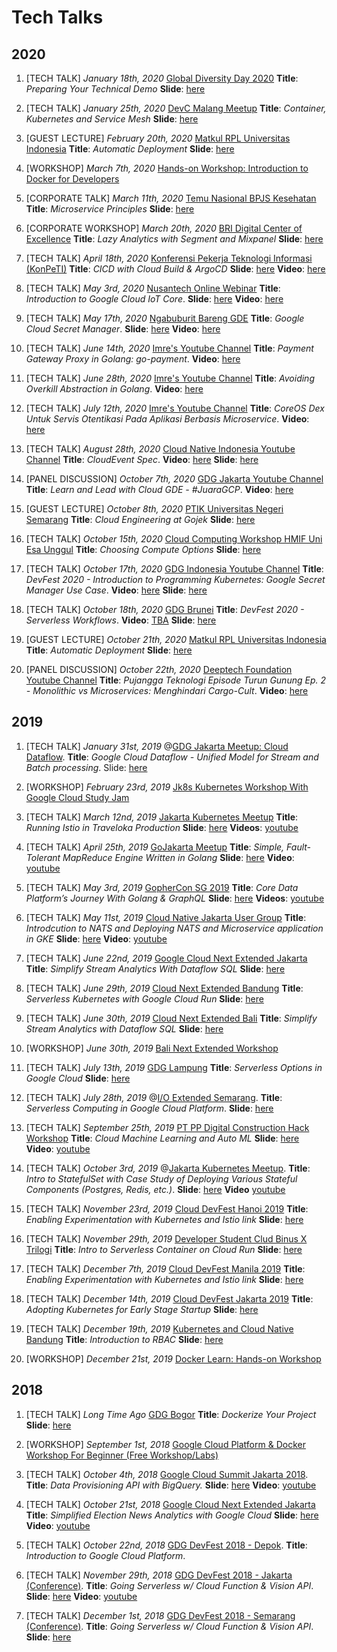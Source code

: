 Tech Talks
===

## 2020

1. [TECH TALK] *January 18th, 2020* [Global Diversity Day 2020](https://www.globaldiversitycfpday.com/events/230) **Title**: *Preparing Your Technical Demo* **Slide**: [here](https://docs.google.com/presentation/d/1XXTwU33ZmiLk90C8TTwlHtq3s2ytSME-Su1OYzM36dI/edit?usp=sharing)

1. [TECH TALK] *January 25th, 2020* [DevC Malang Meetup](https://www.facebook.com/groups/DevCMalang/) **Title**: *Container, Kubernetes and Service Mesh* **Slide**: [here](https://docs.google.com/presentation/d/1IqYsDEA6Atq-s0xFkLvNGxAAs5nomji0VOOf6gS-mFI/edit?usp=sharing)

1. [GUEST LECTURE] *February 20th, 2020* [Matkul RPL Universitas Indonesia]() **Title**: *Automatic Deployment* **Slide**: [here](https://docs.google.com/presentation/d/1B1bjVGLTA1xhQ01I9HzsJJC5wZIEWhR04wJ_xwnll9U/edit?usp=sharing)

1. [WORKSHOP] *March 7th, 2020* [Hands-on Workshop: Introduction to Docker for Developers](https://www.meetup.com/Kubernetes-and-Cloud-Native-Bandung/events/268976066/)

1. [CORPORATE TALK] *March 11th, 2020* [Temu Nasional BPJS Kesehatan]() **Title**: *Microservice Principles* **Slide**: [here](https://docs.google.com/presentation/d/1auoxvujsDnqzJYBiJrzBFWmfVa05XJgAGIthHJ--xAM/edit?usp=sharing)

1. [CORPORATE WORKSHOP] *March 20th, 2020* [BRI Digital Center of Excellence]() **Title**: *Lazy Analytics with Segment and Mixpanel* **Slide**: [here](https://docs.google.com/presentation/d/1LJyNef7-rCVXv5O_tdGxqWQA6E7u4wy9vDyhtyj6S_Y/edit?usp=sharing)

1. [TECH TALK] *April 18th, 2020* [Konferensi Pekerja Teknologi Informasi (KonPeTI)](https://gerakdarirumah.id/) **Title**: *CICD with Cloud Build & ArgoCD* **Slide**: [here](https://docs.google.com/presentation/d/17KPelk0EgzTGKpJtW0Mmwj8BemMs4GLafKyh_ijA98s/edit?usp=sharing) **Video**: [here](https://www.youtube.com/watch?v=DtgG080aEyk&feature=youtu.be)

1. [TECH TALK] *May 3rd, 2020* [Nusantech Online Webinar](https://nusantech.com/) **Title**: *Introduction to Google Cloud IoT Core*. **Slide**: [here](https://docs.google.com/presentation/d/1Zye3nmcTwRb6o7LxgUFVjB4MxcBPOatLOapgdnCXZYM/edit?usp=sharing) **Video**: [here](https://www.youtube.com/playlist?list=PLJDedZCB3DvAIbOKalHTbi8v5w6ACMonH)

1. [TECH TALK] *May 17th, 2020* [Ngabuburit Bareng GDE](https://www.loket.com/event/ngabuburit-gde) **Title**: *Google Cloud Secret Manager*. **Slide**: [here](https://docs.google.com/presentation/d/1i2m6oQ4jwcw-iUTXWxBTUB7ZuCUBl3ofWTbfHH78FI4/edit?usp=sharing) **Video**: [here](https://www.youtube.com/watch?v=p-dmWVal-oU)

1. [TECH TALK] *June 14th, 2020* [Imre's Youtube Channel](https://www.youtube.com/c/ImreNagi) **Title**: *Payment Gateway Proxy in Golang: go-payment*. **Video**: [here](https://www.youtube.com/watch?v=klX2QTz0Olc)

1. [TECH TALK] *June 28th, 2020* [Imre's Youtube Channel](https://www.youtube.com/c/ImreNagi) **Title**: *Avoiding Overkill Abstraction in Golang*. **Video**: [here](https://www.youtube.com/watch?v=snv1udQlYnI)

1. [TECH TALK] *July 12th, 2020* [Imre's Youtube Channel](https://www.youtube.com/c/ImreNagi) **Title**: *CoreOS Dex Untuk Servis Otentikasi Pada Aplikasi Berbasis Microservice*. **Video**: [here](https://youtu.be/z-ss_rZF2is)

1. [TECH TALK] *August 28th, 2020* [Cloud Native Indonesia Youtube Channel](https://www.youtube.com/channel/UCX4J6ceIwtN00Tu7Deq1z6w) **Title**: *CloudEvent Spec*. **Video**: [here](https://youtu.be/6pFKn9R3uec) **Slide**: [here](https://docs.google.com/presentation/d/1FZS7a1wDobrmOvqiBWtLuMv4EEH-8sIn5oqjMudOffQ/edit?usp=sharing)

1. [PANEL DISCUSSION] *October 7th, 2020* [GDG Jakarta Youtube Channel](https://www.youtube.com/channel/UCo8ChT5KXYznrc3beoqiEfA) **Title**: *Learn and Lead with Cloud GDE - #JuaraGCP*. **Video**: [here](https://www.youtube.com/watch?v=k-CArAqLkyw) 

1. [GUEST LECTURE] *October 8th, 2020* [PTIK Universitas Negeri Semarang]() **Title**: *Cloud Engineering at Gojek* **Slide**: [here](https://drive.google.com/file/d/1QJaGAvLOEDpac7ZnHui2PtnogaazUyAl/view?usp=sharing)

1. [TECH TALK] *October 15th, 2020* [Cloud Computing Workshop HMIF Uni Esa Unggul]() **Title**: *Choosing Compute Options* **Slide**: [here](https://drive.google.com/file/d/1OGrpRZXffrkV1JHJQcrEDbNkYrxv-7oc/view?usp=sharing)

1. [TECH TALK] *October 17th, 2020* [GDG Indonesia Youtube Channel](https://www.youtube.com/channel/UCo8ChT5KXYznrc3beoqiEfA) **Title**: *DevFest 2020 - Introduction to Programming Kubernetes: Google Secret Manager Use Case*. **Video**: [here](https://youtu.be/AYlb-JzIL8A) **Slide**: [here](https://drive.google.com/file/d/1vZZYV4HproCczIge00e2o6whkLsswxdM/view?usp=sharing)

1. [TECH TALK] *October 18th, 2020* [GDG Brunei](https://gdg.community.dev/events/details/google-gdg-brunei-darussalam-presents-gdg-brunei-devfest-2020/#/) **Title**: *DevFest 2020 - Serverless Workflows*. **Video**: [TBA]() **Slide**: [here](https://drive.google.com/file/d/1-rqUhhJ1Rb9lL4ZxbodiqPcw_oFKMjQO/view?usp=sharing)

1. [GUEST LECTURE] *October 21th, 2020* [Matkul RPL Universitas Indonesia]() **Title**: *Automatic Deployment* **Slide**: [here](https://drive.google.com/file/d/1VF-aITCYUAYP9RH2XW6zxcmooxCmYmu-/view?usp=sharing)

1. [PANEL DISCUSSION] *October 22th, 2020* [Deeptech Foundation Youtube Channel](https://www.youtube.com/channel/UCXHYMtd03eaP0Fb1zVY7HOw) **Title**: *Pujangga Teknologi Episode Turun Gunung Ep. 2 - Monolithic vs Microservices: Menghindari Cargo-Cult*. **Video**: [here](https://www.youtube.com/watch?v=pLMFpZWe-z4&t=7025s&ab_channel=DeepTechFoundation) 

## 2019

1. [TECH TALK] *January 31st, 2019* @[GDG Jakarta Meetup: Cloud Dataflow](https://www.meetup.com/GDG-Jakarta/events/258350522/). **Title**: *Google Cloud Dataflow - Unified Model for Stream and Batch processing*. Slide: [here](https://docs.google.com/presentation/d/1Ws73JxlVH39HiKiYuF3vW903j8wFzxPQihXz4CQ_HZM/edit?usp=sharing)

1. [WORKSHOP] *February 23rd, 2019* [Jk8s Kubernetes Workshop With Google Cloud Study Jam](https://www.meetup.com/jakarta-kubernetes/events/258806950/)

1. [TECH TALK] *March 12nd, 2019* [Jakarta Kubernetes Meetup](https://www.meetup.com/jakarta-kubernetes/events/259186080/) **Title**: *Running Istio in Traveloka Production* **Slide**: [here](https://docs.google.com/presentation/d/1wnPjOaXLRvfpCyvP6yzjxayiK3JMBfIPOoAapa4aFbo/edit?usp=sharing) **Videos**: [youtube](https://www.youtube.com/watch?v=w926ICLyEBg&t=79s)

1. [TECH TALK] *April 25th, 2019* [GoJakarta Meetup](https://www.meetup.com/GoJakarta/events/260326493/) **Title**: *Simple, Fault-Tolerant MapReduce Engine Written in Golang* **Slide**: [here](https://docs.google.com/presentation/d/1gjZqhq0Un2cXAdgLq9pN_kvxiXcnrehSvsEa17TR5wg/edit?usp=sharing) **Video**: [youtube](https://www.youtube.com/watch?v=ugn922zxTck&t=770s)

1. [TECH TALK] *May 3rd, 2019* [GopherCon SG 2019](https://2019.gophercon.sg/) **Title**: *Core Data Platform’s Journey 
With Golang & GraphQL* **Slide**: [here](https://docs.google.com/presentation/d/1GJD0QwBBsvXr4AWKA2losuvdjUN8ZfvF-GPMibuoHl0/edit?usp=sharing) **Videos**: [youtube](https://www.youtube.com/watch?v=hIScta6OxQ8&t=1s)

1. [TECH TALK] *May 11st, 2019* [Cloud Native Jakarta User Group](https://www.meetup.com/Microservice-JKT/events/261157665/) **Title**: *Introdcution to NATS and Deploying NATS and Microservice application in GKE* **Slide**: [here](https://docs.google.com/presentation/d/1FtU8F2mDxe-U4cUBUHrpJmx6FTafUv0FETF1qcxobv4/edit?usp=sharing) **Video**: [youtube](https://www.youtube.com/watch?v=w2J2S6v3K50)

1. [TECH TALK] *June 22nd, 2019* [Google Cloud Next Extended Jakarta](https://www.meetup.com/GDG-Cloud-Jakarta/events/261637121/) **Title**: *Simplify Stream Analytics With Dataflow SQL* **Slide**: [here](https://docs.google.com/presentation/d/1Kktp0weytCyJcGv2GT0HL-zKYvenjWYbwCW5WJ_ONfk/edit?usp=sharing)

1. [TECH TALK] *June 29th, 2019* [Cloud Next Extended Bandung](https://www.meetup.com/GDG-Bandung/events/261855760/) **Title**: *Serverless Kubernetes with Google Cloud Run* **Slide**: [here](https://docs.google.com/presentation/d/1zrm_p4PMzG3jdtTIBrT95zMMomT0gmVRp9nb53cuTLQ/edit?usp=sharing)

1. [TECH TALK] *June 30th, 2019* [Cloud Next Extended Bali](https://www.meetup.com/GDG-Bali/events/261891448/) **Title**: *Simplify Stream Analytics with Dataflow SQL* **Slide**: [here](https://docs.google.com/presentation/d/1Kktp0weytCyJcGv2GT0HL-zKYvenjWYbwCW5WJ_ONfk/edit?usp=sharing)

1. [WORKSHOP] *June 30th, 2019* [Bali Next Extended Workshop](https://www.meetup.com/GDG-Bali/events/261891448/)

1. [TECH TALK] *July 13th, 2019* [GDG Lampung]() **Title**: *Serverless Options in Google Cloud* **Slide**: [here](https://docs.google.com/presentation/d/1lQT1BG2Sl0SpNwOuh31NXvnO-FIyyJxGR8mpm7oy9_E/edit?usp=sharing)

1. [TECH TALK] *July 28th, 2019* @[I/O Extended Semarang](https://www.meetup.com/gdg-semarang/events/262769046/). **Title**: *Serverless Computing in Google Cloud Platform*. **Slide**: [here](https://docs.google.com/presentation/d/1ofPuQnmn7Ntb1LPAubVx6sGHL2s477F4aGZpe28FMWc/edit?usp=sharing)

1. [TECH TALK] *September 25th, 2019* [PT PP Digital Construction Hack Workshop](http://infobanknews.com/ptpp-gelar-digital-construction-hack-workshop/) **Title**: *Cloud Machine Learning and Auto ML* **Slide**: [here](https://docs.google.com/presentation/d/1MSDcU6Bi55jp0GGwwdmhGgZu06JonY8CvOKJ-5nIBDM/edit?usp=sharing) **Video**: [youtube](https://www.youtube.com/watch?v=RK8oqewAUKc)

1. [TECH TALK] *October 3rd, 2019* @[Jakarta Kubernetes Meetup](https://www.meetup.com/jakarta-kubernetes/events/265139864/). **Title**: *Intro to StatefulSet with Case Study of Deploying Various Stateful Components (Postgres, Redis, etc.)*. **Slide**: [here](https://docs.google.com/presentation/d/1x1Qsfujw4WU7ucf-Lq-wdEcMcSg-u0E5QifJD5w2Flc) **Video** [youtube](https://youtu.be/69voJLpcGLU)

1. [TECH TALK] *November 23rd, 2019* [Cloud DevFest Hanoi 2019](https://www.meetup.com/GDG-Cloud-Hanoi/events/264539848/) **Title**: *Enabling Experimentation with Kubernetes and Istio link* **Slide**: [here](https://docs.google.com/presentation/d/1iaGUf2IyJ6Y_J8BgfNsHIq3lyEWY3LxhFUFTa4PAu0k/edit?usp=sharing)

1. [TECH TALK] *November 29th, 2019* [Developer Student Clud Binus X Trilogi]() **Title**: *Intro to Serverless Container on Cloud Run* **Slide**: [here](https://docs.google.com/presentation/d/1zrm_p4PMzG3jdtTIBrT95zMMomT0gmVRp9nb53cuTLQ/edit?usp=sharing)

1. [TECH TALK] *December 7th, 2019* [Cloud DevFest Manila 2019](https://www.meetup.com/GDG-Cloud-Manila/events/265253762/) **Title**: *Enabling Experimentation with Kubernetes and Istio link* **Slide**: [here](https://docs.google.com/presentation/d/1iaGUf2IyJ6Y_J8BgfNsHIq3lyEWY3LxhFUFTa4PAu0k/edit?usp=sharing)

1. [TECH TALK] *December 14th, 2019* [Cloud DevFest Jakarta 2019](https://www.meetup.com/GDG-Cloud-Jakarta/events/266746388/) **Title**: *Adopting Kubernetes for Early Stage Startup* **Slide**: [here](https://docs.google.com/presentation/d/1v9Tuqt1AjTl5JJMy4ZNHSnXtRxFPAPSTnuvesS-pwhU/edit?usp=sharing)

1. [TECH TALK] *December 19th, 2019* [Kubernetes and Cloud Native Bandung](https://www.meetup.com/Kubernetes-and-Cloud-Native-Bandung/events/267202957/) **Title**: *Introduction to RBAC* **Slide**: [here](https://docs.google.com/presentation/d/1pUgTksN6qn3oDkSp8tmQB5QGzCl1T7R_Uphwulk6daI/edit?usp=sharing)

1. [WORKSHOP] *December 21st, 2019* [Docker Learn: Hands-on Workshop](https://www.meetup.com/Docker-Indonesia/events/265418699/)

## 2018
1. [TECH TALK] *Long Time Ago* [GDG Bogor](https://www.meetup.com/GDG-Bogor/events/past/) **Title**: *Dockerize Your Project* **Slide**: [here](https://docs.google.com/presentation/d/11VjXD2HLJmh69wB0QInWDvUTkKHwlUXo_DBE8SqtALg/edit?usp=sharing)

1. [WORKSHOP] *September 1st, 2018* [Google Cloud Platform & Docker Workshop For Beginner (Free Workshop/Labs)](https://www.meetup.com/GDG-Jakarta/events/254027476/)

1. [TECH TALK] *October 4th, 2018* [Google Cloud Summit Jakarta 2018](). **Title**: *Data Provisioning API with BigQuery.* **Slide**: [here](https://docs.google.com/presentation/d/1B1HWk0f1E-AKQnCUzlipU4bJZp2hHoYVgp1DcPg5kPw/edit?usp=sharing) **Video**: [youtube](https://www.youtube.com/watch?v=M27b9EdLCBA&t=849s)

1. [TECH TALK] *October 21st, 2018* [Google Cloud Next Extended Jakarta]() **Title**: *Simplified Election News Analytics with Google Cloud* **Slide**: [here](https://docs.google.com/presentation/d/1iMB9atmnQXE7SJIBaxeco4ku8yZAW2H7XUfRlUAQZJg/edit?usp=sharing) **Video**: [youtube](https://www.youtube.com/watch?v=W2o96PJnnao)

1. [TECH TALK] *October 22nd, 2018* [GDG DevFest 2018 - Depok](https://www.meetup.com/gdg-depok/events/254842453/). **Title**: *Introduction to Google Cloud Platform*. 

1. [TECH TALK] *November 29th, 2018* [GDG DevFest 2018 - Jakarta (Conference)](https://www.meetup.com/GDG-Jakarta/events/255956807/). **Title**: *Going Serverless w/ Cloud Function & Vision API*. **Slide**: [here](https://docs.google.com/presentation/d/1xHJ6_pAWJ7ug9B0KJ1IV-kkk2lcpA0YNb6R_RWw1nYg/edit?usp=sharing) **Video**: [youtube](https://www.youtube.com/watch?v=9N-7QOnsfdk&t=6s)

1. [TECH TALK] *December 1st, 2018* [GDG DevFest 2018 - Semarang (Conference)](https://www.meetup.com/gdg-semarang/events/255822655/). **Title**: *Going Serverless w/ Cloud Function & Vision API*. **Slide**: [here](https://docs.google.com/presentation/d/1d7c7OKf5Wi77J8dD__My7v0F9kBrwtiWCJNcAdBLGu0/edit?usp=sharing)


